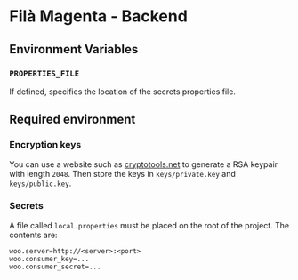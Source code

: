 # Filà Magenta - Backend
## Environment Variables
### `PROPERTIES_FILE`
If defined, specifies the location of the secrets properties file.

## Required environment
### Encryption keys
You can use a website such as [cryptotools.net](https://cryptotools.net/rsagen) to generate a RSA keypair with length
`2048`. Then store the keys in `keys/private.key` and `keys/public.key`.

### Secrets
A file called `local.properties` must be placed on the root of the project. The contents are:
```properties
woo.server=http://<server>:<port>
woo.consumer_key=...
woo.consumer_secret=...
```
